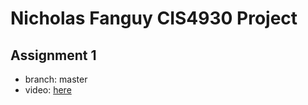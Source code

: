 # Nicholas Fanguy CIS4930 Project

## Assignment 1

- branch: master
- video: [here](https://youtu.be/4K_U47YXdNU)